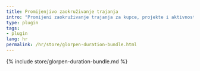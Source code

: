 ```yaml
---
title: Promijenjivo zaokruživanje trajanja
intro: "Promijeni zaokruživanje trajanja za kupce, projekte i aktivnosti"
type: plugin
tags:
- plugin
lang: hr
permalink: /hr/store/glorpen-duration-bundle.html
---
```


{% include store/glorpen-duration-bundle.md %}

